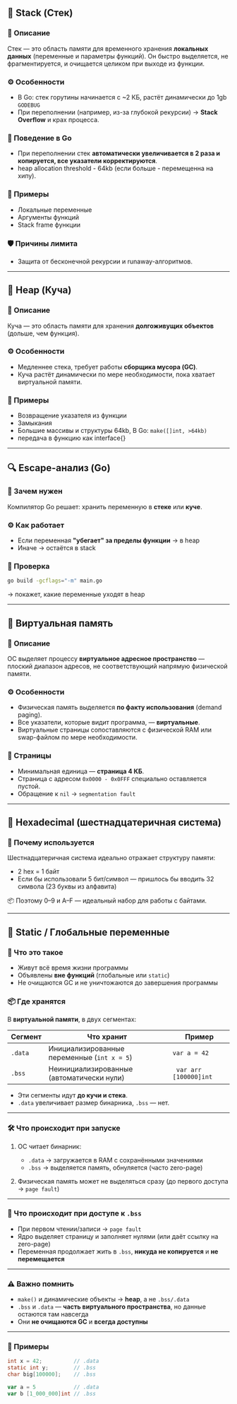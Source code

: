 ## 🧠 Stack (Стек)

### 📌 Описание

Стек — это область памяти для временного хранения **локальных данных** (переменные и параметры функций).
Он быстро выделяется, не фрагментируется, и очищается целиком при выходе из функции.

### ⚙️ Особенности

- В Go: стек горутины начинается с \~2 КБ, растёт динамически до 1gb `GODEBUG`
- При переполнении (например, из-за глубокой рекурсии) → **Stack Overflow** и крах процесса.

### 🔁 Поведение в Go

- При переполнении стек **автоматически увеличивается в 2 раза и копируется, все указатели корректируются**.
- heap allocation threshold - 64kb (если больше - перемещенна на хипу).

### 📎 Примеры

- Локальные переменные
- Аргументы функций
- Stack frame функции

### 🛡 Причины лимита

- Защита от бесконечной рекурсии и runaway-алгоритмов.

---

## 🧠 Heap (Куча)

### 📌 Описание

Куча — это область памяти для хранения **долгоживущих объектов** (дольше, чем функция).

### ⚙️ Особенности

- Медленнее стека, требует работы **сборщика мусора (GC)**.
- Куча растёт динамически по мере необходимости, пока хватает виртуальной памяти.

### 📎 Примеры

- Возвращение указателя из функции
- Замыкания
- Большие массивы и структуры 64kb, В Go: `make([]int, >64kb)`
- передача в функцию как interface{}

---

## 🔍 Escape-анализ (Go)

### 📌 Зачем нужен

Компилятор Go решает: хранить переменную в **стеке** или **куче**.

### ⚙️ Как работает

- Если переменная **"убегает" за пределы функции** → в heap
- Иначе → остаётся в stack

### 🧪 Проверка

```bash
go build -gcflags="-m" main.go
```

→ покажет, какие переменные уходят в heap

---

## 🧠 Виртуальная память

### 📌 Описание

ОС выделяет процессу **виртуальное адресное пространство** — плоский диапазон адресов, не соответствующий напрямую физической памяти.

### ⚙️ Особенности

- Физическая память выделяется **по факту использования** (demand paging).
- Все указатели, которые видит программа, — **виртуальные**.
- Виртуальные страницы сопоставляются с физической RAM или swap-файлом по мере необходимости.

### 🧱 Страницы

- Минимальная единица — **страница 4 КБ**.
- Страница с адресом `0x0000 - 0x0FFF` специально оставляется пустой.
- Обращение к `nil` → `segmentation fault`

---

## 🔢 Hexadecimal (шестнадцатеричная система)

### 📌 Почему используется

Шестнадцатеричная система идеально отражает структуру памяти:

- 2 hex = 1 байт
- Если бы использовали 5 бит/символ — пришлось бы вводить 32 символа (23 буквы из алфавита)

📦 Поэтому 0–9 и A–F — идеальный набор для работы с байтами.

---

## 🧠 Static / Глобальные переменные

### 📌 Что это такое

- Живут всё время жизни программы
- Объявлены **вне функций** (глобальные или `static`)
- Не очищаются GC и не уничтожаются до завершения программы

### 📦 Где хранятся

В **виртуальной памяти**, в двух сегментах:

| Сегмент | Что хранит                                  | Пример                 |
| ------- | ------------------------------------------- | ---------------------- |
| `.data` | Инициализированные переменные (`int x = 5`) | `var a = 42`           |
| `.bss`  | Неинициализированные (автоматически нули)   | ` var arr [100000]int` |

- Эти сегменты идут **до кучи и стека**.
- `.data` увеличивает размер бинарника, `.bss` — нет.

---

### 🛠 Что происходит при запуске

1. ОС читает бинарник:

   - `.data` → загружается в RAM с сохранёнными значениями
   - `.bss` → выделяется память, обнуляется (часто zero-page)

2. Физическая память может не выделяться сразу (до первого доступа → `page fault`)

---

### 🔄 Что происходит при доступе к `.bss`

- При первом чтении/записи → `page fault`
- Ядро выделяет страницу и заполняет нулями (или даёт ссылку на zero-page)
- Переменная продолжает жить в `.bss`, **никуда не копируется** и **не перемещается**

---

### ⚠️ Важно помнить

- `make()` и динамические объекты → **heap**, а не `.bss/.data`
- `.bss` и `.data` — **часть виртуального пространства**, но данные остаются там навсегда
- Они **не очищаются GC** и **всегда доступны**

---

### 🧪 Примеры

```c
int x = 42;          // .data
static int y;        // .bss
char big[100000];    // .bss
```

```go
var a = 5            // .data
var b [1_000_000]int // .bss
```

